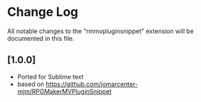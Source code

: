 # Change Log

All notable changes to the "rmmvpluginsnippet" extension will be documented in this file.

## [1.0.0]
- Ported for Sublime text
- based on https://github.com/jomarcenter-mjm/RPGMakerMVPluginSnippet
